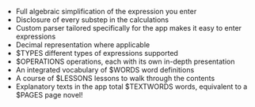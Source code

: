*    Full algebraic simplification of the expression you enter
*    Disclosure of every substep in the calculations
*    Custom parser tailored specifically for the app makes it easy to enter expressions
*    Decimal representation where applicable
*    $TYPES different types of expressions supported
*    $OPERATIONS operations, each with its own in-depth presentation
*    An integrated vocabulary of $WORDS word definitions
*    A course of $LESSONS lessons to walk through the contents
*    Explanatory texts in the app total $TEXTWORDS words, equivalent to a $PAGES page novel!
